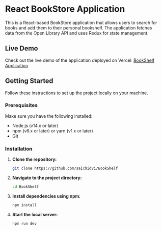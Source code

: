 # React BookStore Application

This is a React-based BookStore application that allows users to search for books and add them to their personal bookshelf. The application fetches data from the Open Library API and uses Redux for state management.

## Live Demo

Check out the live demo of the application deployed on Vercel: [BookShelf Application](https://book-shelf-sai.vercel.app/)

## Getting Started

Follow these instructions to set up the project locally on your machine.

### Prerequisites

Make sure you have the following installed:

- Node.js (v14.x or later)
- npm (v6.x or later) or yarn (v1.x or later)
- Git

### Installation

1. **Clone the repository:**

   ```bash
   git clone https://github.com/saichidvi/BookShelf


2. **Navigate to the project directory:**

   ```bash
   cd BookShelf

3. **Install dependencies using npm:**

   ```bash
   npm install

3. **Start the  local server:**

   ```bash
   npm run dev
